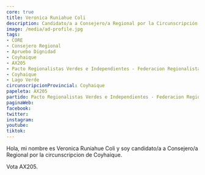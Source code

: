 ```yaml
---
core: true
title: Veronica Runiahue Coli
description: Candidato/a a Consejero/a Regional por la Circunscripción de Coyhaique
image: /media/ad-profile.jpg
tags:
- CORE
- Consejero Regional
- Apruebo Dignidad
- Coyhaique
- AX205
- Pacto Regionalistas Verdes e Independientes - Federacion Regionalista Verde Social - Independientes
- Coyhaique
- Lago Verde
circunscripcionProvincial: Coyhaique
papeleta: AX205
partido: Pacto Regionalistas Verdes e Independientes - Federacion Regionalista Verde Social - Independientes
paginaWeb:
facebook:
twitter:
instagram:
youtube:
tiktok:
---
```

Hola, mi nombre es Veronica Runiahue Coli y soy candidato/a a Consejero/a Regional por la circunscripcion de Coyhaique.

Vota AX205.